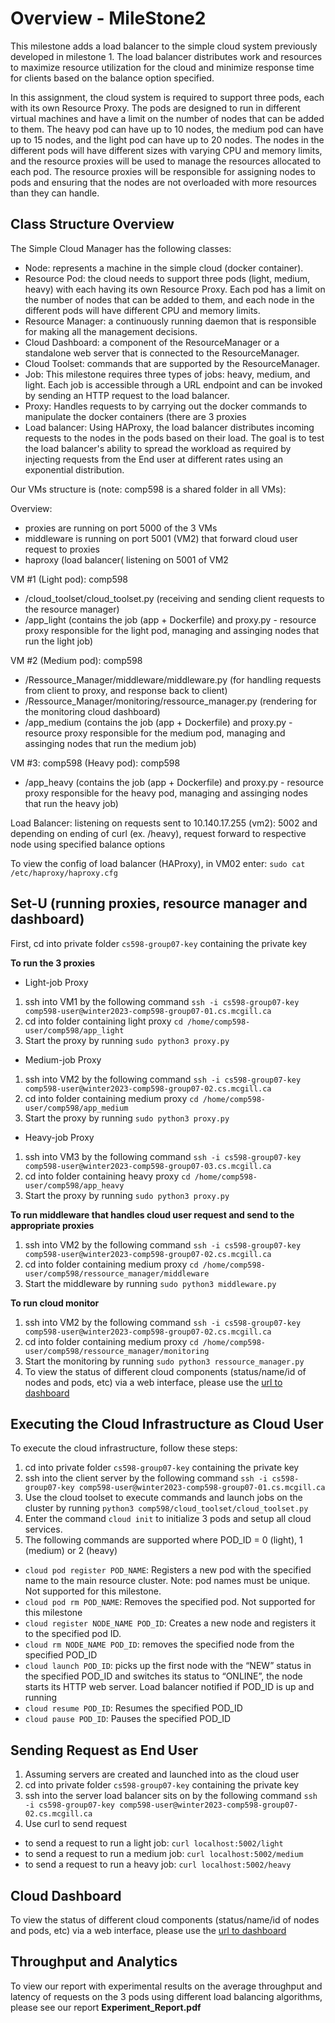# Overview - MileStone2
This milestone adds a load balancer to the simple cloud system previously developed in milestone 1. The load balancer distributes work and resources to maximize resource utilization for the cloud and minimize response time for clients based on the balance option specified.

In this assignment, the cloud system is required to support three pods, each with its own Resource Proxy. The pods are designed to run in different virtual machines and have a limit on the number of nodes that can be added to them. The heavy pod can have up to 10 nodes, the medium pod can have up to 15 nodes, and the light pod can have up to 20 nodes. The nodes in the different pods will have different sizes with varying CPU and memory limits, and the resource proxies will be used to manage the resources allocated to each pod. The resource proxies will be responsible for assigning nodes to pods and ensuring that the nodes are not overloaded with more resources than they can handle.


## Class Structure Overview
The Simple Cloud Manager has the following classes:

* Node: represents a machine in the simple cloud (docker container). 
* Resource Pod: the cloud needs to support three pods (light, medium, heavy) with each having its own Resource Proxy. Each pod has a limit on the number of nodes that can be added to them, and each node in the different pods will have different CPU and memory limits.
* Resource Manager: a continuously running daemon that is responsible for making all the management decisions.
* Cloud Dashboard: a component of the ResourceManager or a standalone web server that is connected to the ResourceManager.
* Cloud Toolset: commands that are supported by the ResourceManager.
* Job: This milestone requires three types of jobs: heavy, medium, and light. Each job is accessible through a URL endpoint and can be invoked by sending an HTTP request to the load balancer.
* Proxy: Handles requests to by carrying out the docker commands to manipulate the docker containers (there are 3 proxies 
* Load balancer: Using HAProxy, the load balancer distributes incoming requests to the nodes in the pods based on their load. The goal is to test the load balancer's ability to spread the workload as required by injecting requests from the End user at different rates using an exponential distribution.

Our VMs structure is (note: comp598 is a shared folder in all VMs): 

Overview: 
* proxies are running on port 5000 of the 3 VMs
* middleware is running on port 5001 (VM2) that forward cloud user request to proxies
* haproxy (load balancer( listening on 5001 of VM2

VM #1 (Light pod): comp598
* /cloud_toolset/cloud_toolset.py (receiving and sending client requests to the resource manager)
* /app_light (contains the  job (app + Dockerfile) and proxy.py - resource proxy responsible for the light pod, managing and assinging nodes that run the light job)

VM #2 (Medium pod): comp598
* /Ressource_Manager/middleware/middleware.py (for handling requests from client to proxy, and response back to client)
* /Ressource_Manager/monitoring/ressource_manager.py (rendering for the monitoring cloud dashboard)
* /app_medium (contains the  job (app + Dockerfile) and proxy.py - resource proxy responsible for the medium pod, managing and assinging nodes that run the medium job)

VM #3: 
comp598 (Heavy pod): comp598
* /app_heavy (contains the job (app + Dockerfile) and proxy.py - resource proxy responsible for the heavy pod, managing and assinging nodes that run the heavy job)

Load Balancer: listening on requests sent to 10.140.17.255 (vm2): 5002 and depending on ending of curl (ex. /heavy), request forward to respective node using specified balance options

To view the config of load balancer (HAProxy), in VM02 enter:
`sudo cat /etc/haproxy/haproxy.cfg`

## Set-U (running proxies, resource manager and dashboard)
First, cd into private folder `cs598-group07-key` containing the private key

**To run the 3 proxies**
* Light-job Proxy
1. ssh into VM1 by the following command `ssh -i cs598-group07-key comp598-user@winter2023-comp598-group07-01.cs.mcgill.ca`
2. cd into folder containing light proxy `cd /home/comp598-user/comp598/app_light`
3. Start the proxy by running `sudo python3 proxy.py`

* Medium-job Proxy
1. ssh into VM2 by the following command `ssh -i cs598-group07-key comp598-user@winter2023-comp598-group07-02.cs.mcgill.ca`
2. cd into folder containing medium proxy `cd /home/comp598-user/comp598/app_medium`
3. Start the proxy by running `sudo python3 proxy.py`

* Heavy-job Proxy
1. ssh into VM3 by the following command `ssh -i cs598-group07-key comp598-user@winter2023-comp598-group07-03.cs.mcgill.ca`
2. cd into folder containing heavy proxy `cd /home/comp598-user/comp598/app_heavy`
3. Start the proxy by running `sudo python3 proxy.py`

**To run middleware that handles cloud user request and send to the appropriate proxies**
1. ssh into VM2 by the following command `ssh -i cs598-group07-key comp598-user@winter2023-comp598-group07-02.cs.mcgill.ca`
2. cd into folder containing medium proxy `cd /home/comp598-user/comp598/ressource_manager/middleware`
3. Start the middleware by running `sudo python3 middleware.py`

**To run cloud monitor**
1. ssh into VM2 by the following command `ssh -i cs598-group07-key comp598-user@winter2023-comp598-group07-02.cs.mcgill.ca`
2. cd into folder containing medium proxy `cd /home/comp598-user/comp598/ressource_manager/monitoring`
3. Start the monitoring by running `sudo python3 ressource_manager.py`
4. To view the status of different cloud components (status/name/id of nodes and pods, etc) via a web interface, please use the [url to dashboard](https://winter2023-comp598-group07-02.cs.mcgill.ca/)

## Executing the Cloud Infrastructure as Cloud User
To execute the cloud infrastructure, follow these steps:

1. cd into private folder `cs598-group07-key` containing the private key
2. ssh into the client server by the following command `ssh -i cs598-group07-key comp598-user@winter2023-comp598-group07-01.cs.mcgill.ca`
3. Use the cloud toolset to execute commands and launch jobs on the cluster by running `python3 comp598/cloud_toolset/cloud_toolset.py` 
4. Enter the command `cloud init` to initialize 3 pods and setup all cloud services. 
5. The following commands are supported where POD_ID = 0 (light), 1 (medium) or 2 (heavy)
* `cloud pod register POD_NAME`: Registers a new pod with the specified name to the main resource cluster. Note: pod names must be unique. Not supported for this milestone.
* `cloud pod rm POD_NAME`: Removes the specified pod. Not supported for this milestone
* `cloud register NODE_NAME POD_ID`: Creates a new node and registers it to the specified pod ID.
* `cloud rm NODE_NAME POD_ID`: removes the specified node from the specified POD_ID
* `cloud launch POD_ID`: picks up the first node with the “NEW” status in the specified POD_ID and switches its status to “ONLINE”, the node starts its HTTP web server. Load balancer notified if POD_ID is up and running
* `cloud resume POD_ID`: Resumes the specified POD_ID
* `cloud pause POD_ID`:  Pauses the specified POD_ID


## Sending Request as End User
1. Assuming servers are created and launched into as the cloud user
2. cd into private folder `cs598-group07-key` containing the private key
3. ssh into the server load balancer sits on by the following command `ssh -i cs598-group07-key comp598-user@winter2023-comp598-group07-02.cs.mcgill.ca`
3. Use curl to send request
* to send a request to run a light job: `curl localhost:5002/light`
* to send a request to run a medium job: `curl localhost:5002/medium`
* to send a request to run a heavy job: `curl localhost:5002/heavy`

## Cloud Dashboard
To view the status of different cloud components (status/name/id of nodes and pods, etc) via a web interface, please use the [url to dashboard](https://winter2023-comp598-group07-02.cs.mcgill.ca/)

## Throughput and Analytics
To view our report with experimental results on the average throughput and latency of requests on the 3 pods using different load balancing algorithms, please see our report **Experiment_Report.pdf**

